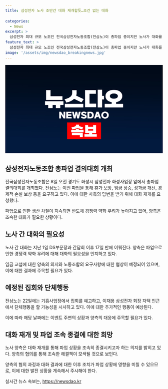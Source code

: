 ```yaml
---
title: 삼성전자 노사 조만간 대화 재개할듯…조건 없는 대화

categories:
  - News
excerpt: >
  삼성전자 최대 규모 노조인 전국삼성전자노동조합(전삼노)이 총파업 중이지만 노사가 대화를 재개할 것이라는 전망이 나오고 있다. 8일에 파업을 시작한 전삼노는 사측의 제안에 대해 교섭을 약속하고, 이로 인해 17일 만에 재개된 대화가 이뤄질 예정이다. 경쟁력 약화 우려 속에서 양측은 대화 필요성을 인식하고, 노사 양측이 임금 교섭에 대해 논의할 것으로 보인다. 전삼노는 노동조합 창립휴가 등을 요구하고 22일에는 집회를 예고하고 있어, 이번 파업의 전망에 관심이 쏠리고 있다.
feature_text: >
  삼성전자 최대 규모 노조인 전국삼성전자노동조합(전삼노)이 총파업 중이지만 노사가 대화를 재개할 것이라는 전망이 나오고 있다. 8일에 파업을 시작한 전삼노는 사측의 제안에 대해 교섭을 약속하고, 이로 인해 17일 만에 재개된 대화가 이뤄질 예정이다. 경쟁력 약화 우려 속에서 양측은 대화 필요성을 인식하고, 노사 양측이 임금 교섭에 대해 논의할 것으로 보인다. 전삼노는 노동조합 창립휴가 등을 요구하고 22일에는 집회를 예고하고 있어, 이번 파업의 전망에 관심이 쏠리고 있다.
image: '/assets/img/newsdao_breakingnews.jpg'
---
```


<p><img src="/assets/img/newsdao_breakingnews.jpg" alt="pcversion 속보" /></p>

<h2 data-ke-size="size26">삼성전자노동조합 총파업 결의대회 개최</h2>

<p>전국삼성전자노동조합은 8일 오전 경기도 화성시 삼성전자 화성사업장 앞에서 총파업 결의대회를 개최했다. 전삼노는 이번 파업을 통해 휴가 보장, 임금 상승, 성과금 개선, 경제적 손실 보상 등을 요구하고 있다. 이에 대한 사측의 답변을 받기 위해 대화 재개를 요청했다. </p>

<p data-ke-size="size16">파업으로 인한 생산 차질이 지속되면 반도체 경쟁력 약화 우려가 높아지고 있어, 양측은 조속한 대화가 필요한 상황이다.</p>

<h2 data-ke-size="size26">노사 간 대화의 필요성</h2>

<p>노사 간 대화는 지난 1일 DS부문장과 간담회 이후 17일 만에 이뤄진다. 양측은 파업으로 인한 경쟁력 약화 우려에 대해 대화의 필요성을 인지하고 있다.</p>

<p data-ke-size="size16">임금 교섭에 대한 양측의 의지와 노동조합의 요구사항에 대한 협상이 예정되어 있으며, 이에 대한 결과에 주목할 필요가 있다.</p>

<h2 data-ke-size="size26">예정된 집회와 단체행동</h2>

<p>전삼노는 22일에는 기흥사업장에서 집회를 예고하고, 이재용 삼성전자 회장 자택 인근에서 단체행동을 할 가능성을 시사하고 있다. 이에 대한 추가적인 행동이 예상된다.</p>

<p data-ke-size="size16">이에 따라 해당 날짜에는 이벤트 주변의 상황과 양측의 대응에 주목할 필요가 있다.</p>

<h2 data-ke-size="size26">대화 재개 및 파업 조속 종결에 대한 희망</h2>

<p>노사 양측은 대화 재개를 통해 파업 상황을 조속히 종결시키고자 하는 의지를 밝히고 있다. 양측의 협의를 통해 조속한 해결책이 모색될 것으로 보인다.</p>

<p data-ke-size="size16">양측의 협의 과정과 대화 결과에 대한 이후 조치가 파업 상황에 영향을 미칠 수 있으므로, 이에 대한 발전 상황을 계속해서 주시해야 한다.</p>
실시간 뉴스 속보는, <a href="https://newsdao.kr" rel="dofollow">https://newsdao.kr</a>


